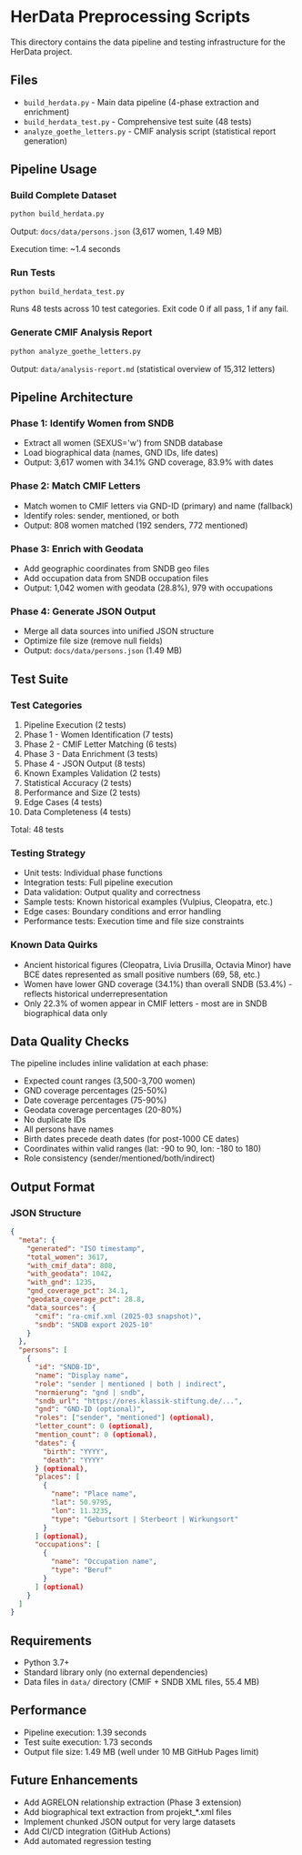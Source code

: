 # HerData Preprocessing Scripts

This directory contains the data pipeline and testing infrastructure for the HerData project.

## Files

- `build_herdata.py` - Main data pipeline (4-phase extraction and enrichment)
- `build_herdata_test.py` - Comprehensive test suite (48 tests)
- `analyze_goethe_letters.py` - CMIF analysis script (statistical report generation)

## Pipeline Usage

### Build Complete Dataset

```bash
python build_herdata.py
```

Output: `docs/data/persons.json` (3,617 women, 1.49 MB)

Execution time: ~1.4 seconds

### Run Tests

```bash
python build_herdata_test.py
```

Runs 48 tests across 10 test categories. Exit code 0 if all pass, 1 if any fail.

### Generate CMIF Analysis Report

```bash
python analyze_goethe_letters.py
```

Output: `data/analysis-report.md` (statistical overview of 15,312 letters)

## Pipeline Architecture

### Phase 1: Identify Women from SNDB
- Extract all women (SEXUS='w') from SNDB database
- Load biographical data (names, GND IDs, life dates)
- Output: 3,617 women with 34.1% GND coverage, 83.9% with dates

### Phase 2: Match CMIF Letters
- Match women to CMIF letters via GND-ID (primary) and name (fallback)
- Identify roles: sender, mentioned, or both
- Output: 808 women matched (192 senders, 772 mentioned)

### Phase 3: Enrich with Geodata
- Add geographic coordinates from SNDB geo files
- Add occupation data from SNDB occupation files
- Output: 1,042 women with geodata (28.8%), 979 with occupations

### Phase 4: Generate JSON Output
- Merge all data sources into unified JSON structure
- Optimize file size (remove null fields)
- Output: `docs/data/persons.json` (1.49 MB)

## Test Suite

### Test Categories

1. Pipeline Execution (2 tests)
2. Phase 1 - Women Identification (7 tests)
3. Phase 2 - CMIF Letter Matching (6 tests)
4. Phase 3 - Data Enrichment (3 tests)
5. Phase 4 - JSON Output (8 tests)
6. Known Examples Validation (2 tests)
7. Statistical Accuracy (2 tests)
8. Performance and Size (2 tests)
9. Edge Cases (4 tests)
10. Data Completeness (4 tests)

Total: 48 tests

### Testing Strategy

- Unit tests: Individual phase functions
- Integration tests: Full pipeline execution
- Data validation: Output quality and correctness
- Sample tests: Known historical examples (Vulpius, Cleopatra, etc.)
- Edge cases: Boundary conditions and error handling
- Performance tests: Execution time and file size constraints

### Known Data Quirks

- Ancient historical figures (Cleopatra, Livia Drusilla, Octavia Minor) have BCE dates represented as small positive numbers (69, 58, etc.)
- Women have lower GND coverage (34.1%) than overall SNDB (53.4%) - reflects historical underrepresentation
- Only 22.3% of women appear in CMIF letters - most are in SNDB biographical data only

## Data Quality Checks

The pipeline includes inline validation at each phase:

- Expected count ranges (3,500-3,700 women)
- GND coverage percentages (25-50%)
- Date coverage percentages (75-90%)
- Geodata coverage percentages (20-80%)
- No duplicate IDs
- All persons have names
- Birth dates precede death dates (for post-1000 CE dates)
- Coordinates within valid ranges (lat: -90 to 90, lon: -180 to 180)
- Role consistency (sender/mentioned/both/indirect)

## Output Format

### JSON Structure

```json
{
  "meta": {
    "generated": "ISO timestamp",
    "total_women": 3617,
    "with_cmif_data": 808,
    "with_geodata": 1042,
    "with_gnd": 1235,
    "gnd_coverage_pct": 34.1,
    "geodata_coverage_pct": 28.8,
    "data_sources": {
      "cmif": "ra-cmif.xml (2025-03 snapshot)",
      "sndb": "SNDB export 2025-10"
    }
  },
  "persons": [
    {
      "id": "SNDB-ID",
      "name": "Display name",
      "role": "sender | mentioned | both | indirect",
      "normierung": "gnd | sndb",
      "sndb_url": "https://ores.klassik-stiftung.de/...",
      "gnd": "GND-ID (optional)",
      "roles": ["sender", "mentioned"] (optional),
      "letter_count": 0 (optional),
      "mention_count": 0 (optional),
      "dates": {
        "birth": "YYYY",
        "death": "YYYY"
      } (optional),
      "places": [
        {
          "name": "Place name",
          "lat": 50.9795,
          "lon": 11.3235,
          "type": "Geburtsort | Sterbeort | Wirkungsort"
        }
      ] (optional),
      "occupations": [
        {
          "name": "Occupation name",
          "type": "Beruf"
        }
      ] (optional)
    }
  ]
}
```

## Requirements

- Python 3.7+
- Standard library only (no external dependencies)
- Data files in `data/` directory (CMIF + SNDB XML files, 55.4 MB)

## Performance

- Pipeline execution: 1.39 seconds
- Test suite execution: 1.73 seconds
- Output file size: 1.49 MB (well under 10 MB GitHub Pages limit)

## Future Enhancements

- Add AGRELON relationship extraction (Phase 3 extension)
- Add biographical text extraction from projekt_*.xml files
- Implement chunked JSON output for very large datasets
- Add CI/CD integration (GitHub Actions)
- Add automated regression testing
